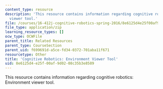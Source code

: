 ```yaml
---
content_type: resource
description: 'This resource contains information regarding cognitive robotics: Environment
  viewer tool.'
file: /courses/16-412j-cognitive-robotics-spring-2016/8e6125d4e25f00af9d0208c35b3e8589_EnvironmentViewer-master.zip
file_type: application/zip
learning_resource_types: []
ocw_type: OCWFile
parent_title: Related Resources
parent_type: CourseSection
parent_uid: f699691d-a5ce-fd34-0372-701aba11f671
resourcetype: Other
title: 'Cognitive Robotics: Environment Viewer Tool'
uid: 8e6125d4-e25f-00af-9d02-08c35b3e8589
---
```

This resource contains information regarding cognitive robotics: Environment viewer tool.

